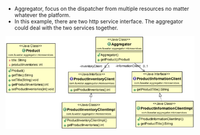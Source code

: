 - Aggregator, focus on the dispatcher from multiple resources no matter whatever the platform.
- In this example, there are two http service interface. The aggregator could deal with the two services together.


![alt text](./etc/aggregator-microservice.png "Aggregator Microservice")

